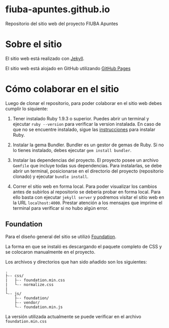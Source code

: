 fiuba-apuntes.github.io
=======================

Repositorio del sitio web del proyecto FIUBA Apuntes

# Sobre el sitio
El sitio web está realizado con [Jekyll](http://jekyllrb.com/).

El sitio web está alojado en GitHub utilizando [GitHub Pages](https://pages.github.com/)

# Cómo colaborar en el sitio
Luego de clonar el repositorio, para poder colaborar en el sitio web debes cumplir lo siquiente:

1. Tener instalado Ruby 1.9.3 o superior. Puedes abrir un terminal y ejecutar `ruby --version` para verificar la version instalada. En caso de que no se encuentre instalado, sigue las [instrucciones](https://www.ruby-lang.org/es/downloads/) para instalar Ruby.

2. Instalar la gema Bundler. Bundler es un gestor de gemas de Ruby. Si no lo tienes instalado, debes ejecutar `gem install bundler`.

3. Instalar las dependencias del proyecto. El proyecto posee un archivo `Gemfile` que incluye todas sus dependencias. Para instalarlas, se debe abrir un terminal, posicionarse en el directorio del proyecto (repositorio clonado) y ejecutar `bundle install`.

4. Correr el sitio web en forma local. Para poder visualizar los cambios antes de subirlos al repositorio se debería probar en forma local. Para ello basta con ejecutar `jekyll server` y podremos visitar el sitio web en la URL `localhost:4000`. Prestar atención a los mensajes que imprime el terminal para verificar si no hubo algún error.

## Foundation
Para el diseño general del sitio se utilizó [Foundation](http://foundation.zurb.com).

La forma en que se instaló es descargando el paquete completo de CSS y se colocaron manualmente en el proyecto.

Los archivos y directorios que han sido añadido son los siguientes:

```
.
├-- css/
|   ├-- foundation.min.css
|   └-- normalize.css
|
└-- js/
    ├-- foundation/
    ├-- vendor/
    └-- foundation.min.js 
```

La versión utilizada actualmente se puede verificar en el archivo `foundation.min.css`